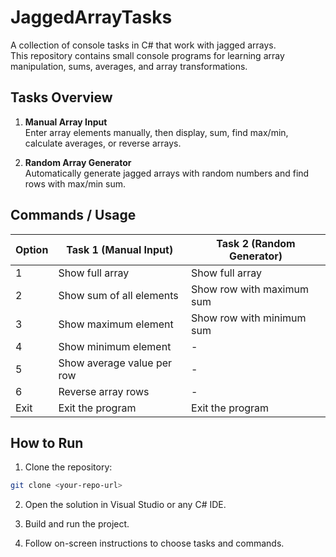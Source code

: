# JaggedArrayTasks

A collection of console tasks in C# that work with jagged arrays.  
This repository contains small console programs for learning array manipulation, sums, averages, and array transformations.

## Tasks Overview

1. **Manual Array Input**  
   Enter array elements manually, then display, sum, find max/min, calculate averages, or reverse arrays.

2. **Random Array Generator**  
   Automatically generate jagged arrays with random numbers and find rows with max/min sum.

## Commands / Usage

| Option | Task 1 (Manual Input)                     | Task 2 (Random Generator)                |
|--------|-------------------------------------------|------------------------------------------|
| 1      | Show full array                           | Show full array                          |
| 2      | Show sum of all elements                  | Show row with maximum sum                |
| 3      | Show maximum element                      | Show row with minimum sum                |
| 4      | Show minimum element                      | -                                        |
| 5      | Show average value per row                | -                                        |
| 6      | Reverse array rows                        | -                                        |
| Exit   | Exit the program                          | Exit the program                         |

## How to Run

1. Clone the repository:

```bash
git clone <your-repo-url>
```
2. Open the solution in Visual Studio or any C# IDE.

3. Build and run the project.

4. Follow on-screen instructions to choose tasks and commands.
